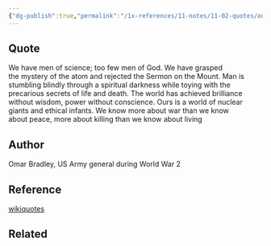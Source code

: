 ```yaml
---
{"dg-publish":true,"permalink":"/1x-references/11-notes/11-02-quotes/ours-is-a-world-of-nuclear-giants-and-ethical-infants-omar-bradley/","title":"Ours is a world of nuclear giants and ethical infants - Omar Bradley","created":"2023-08-29T10:06:25.833+03:00","updated":"2024-02-14T20:18:39.986+03:00"}
---
```



## Quote
 We have men of science; too few men of God. We have grasped the mystery of the atom and rejected the Sermon on the Mount. Man is stumbling blindly through a spiritual darkness while toying with the precarious secrets of life and death. The world has achieved brilliance without wisdom, power without conscience. Ours is a world of nuclear giants and ethical infants. We know more about war than we know about peace, more about killing than we know about living

## Author
Omar Bradley, US Army general during World War 2

## Reference
[wikiquotes](https://en.wikiquote.org/wiki/Omar_Bradley)

## Related
